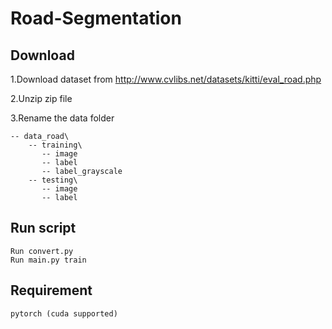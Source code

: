 # Road-Segmentation

## Download 
1.Download dataset from http://www.cvlibs.net/datasets/kitti/eval_road.php

2.Unzip zip file

3.Rename the data folder 
```
-- data_road\ 
    -- training\
       -- image
       -- label
       -- label_grayscale
    -- testing\
       -- image
       -- label

```
## Run script

```
Run convert.py
Run main.py train 
```

## Requirement

```
pytorch (cuda supported)

```
